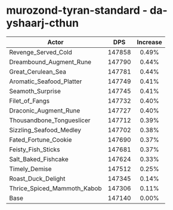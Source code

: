 # murozond-tyran-standard - da-yshaarj-cthun
| Actor | DPS | Increase |
|---|:---:|:---:|
|Revenge_Served_Cold|147858|0.49%|
|Dreambound_Augment_Rune|147790|0.44%|
|Great_Cerulean_Sea|147781|0.44%|
|Aromatic_Seafood_Platter|147749|0.41%|
|Seamoth_Surprise|147745|0.41%|
|Filet_of_Fangs|147732|0.40%|
|Draconic_Augment_Rune|147727|0.40%|
|Thousandbone_Tongueslicer|147712|0.39%|
|Sizzling_Seafood_Medley|147702|0.38%|
|Fated_Fortune_Cookie|147690|0.37%|
|Feisty_Fish_Sticks|147681|0.37%|
|Salt_Baked_Fishcake|147624|0.33%|
|Timely_Demise|147512|0.25%|
|Roast_Duck_Delight|147345|0.14%|
|Thrice_Spiced_Mammoth_Kabob|147306|0.11%|
|Base|147140|0.00%|
